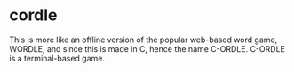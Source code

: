 # cordle
This is more like an offline version of the popular web-based word game, WORDLE, and since this is made in C, hence the name C-ORDLE. C-ORDLE is a terminal-based game. 
